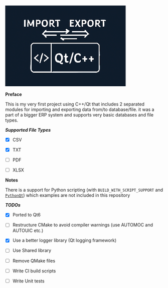 ![Import Export Header image](./doc/header.png)

**Preface**

This is my very first project using C++/Qt that includes 2 separated modules for importing and exporting data 
from/to database/file. it was a part of a bigger ERP system and supports very basic databases and file types.

***Supported File Types***

- [x] CSV

- [x] TXT

- [ ] PDF

- [ ] XLSX

**Notes**

There is a support for Python scripting (with `BUILD_WITH_SCRIPT_SUPPORT` 
and [`PythonQt`](https://mevislab.github.io/pythonqt/)) which examples are not included in this repository

***TODOs***

- [x] Ported to Qt6
- [ ] Restructure CMake to avoid compiler warnings (use AUTOMOC and AUTOUIC etc.)
- [x] Use a better logger library (Qt logging framework)
- [ ] Use Shared library
- [ ] Remove QMake files
- [ ] Write CI build scripts
- [ ] Write Unit tests

